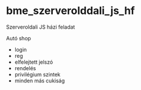 # bme_szerverolddali_js_hf
Szerveroldali JS házi feladat

Autó shop
- login
- reg
- elfelejtett jelszó
- rendelés
- privilégium szintek
- minden más cukiság
